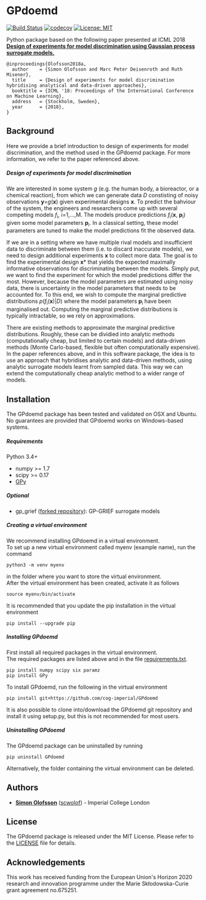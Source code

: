 # GPdoemd
[![Build Status](https://travis-ci.org/cog-imperial/GPdoemd.svg?branch=dev)](https://travis-ci.org/cog-imperial/GPdoemd/branches) [![codecov](https://codecov.io/gh/cog-imperial/GPdoemd/branch/dev/graph/badge.svg)](https://codecov.io/gh/cog-imperial/GPdoemd/branch/dev) [![License: MIT](https://img.shields.io/badge/License-MIT-yellow.svg)](https://opensource.org/licenses/MIT)

Python package based on the following paper presented at ICML 2018  
[**Design of experiments for model discrimination using Gaussian process surrogate models.**](http://proceedings.mlr.press/v80/olofsson18a.html)
```
@inproceedings{Olofsson2018a,
  author    = {Simon Olofsson and Marc Peter Deisenroth and Ruth Misener},
  title     = {Design of experiments for model discrimination hybridising analytical and data-driven approaches},
  booktitle = {ICML '18: Proceedings of the International Conference on Machine Learning},
  address   = {Stockholm, Sweden},
  year      = {2018},
}
```

## Background
Here we provide a brief introduction to design of experiments for model discrimination, and the method used in the GPdoemd package. For more information, we refer to the paper referenced above.

##### Design of experiments for model discrimination
We are interested in some system _g_ (e.g. the human body, a bioreactor, or a chemical reaction), from which we can generate data _D_ constisting of noisy observations **y**=_g_(**x**) given experimental designs **x**. To predict the bahviour of the system, the engineers and researchers come up with several competing models _f_<sub>i</sub>, i=1,...,M. The models produce predictions _f_<sub>i</sub>(**x**, **p**<sub>i</sub>) given some model parameters **p**<sub>i</sub>. In a classical setting, these model parameters are tuned to make the model predictions fit the observed data.

If we are in a setting where we have multiple rival models and insufficient data to discriminate between them (i.e. to discard inaccurate models), we need to design additional experiments **x** to collect more data. The goal is to find the experimental design **x**\* that yields the expected maximally informative observations for discriminating between the models. Simply put, we want to find the experiment for which the model predictions differ the most. However, because the model parameters are estimated using noisy data, there is uncertainty in the model parameters that needs to be accounted for. To this end, we wish to compute the marginal predictive distributions _p_(_f_<sub>i</sub>(**x**)|_D_) where the model parameters **p**<sub>i</sub> have been marginalised out. Computing the marginal predictive distributions is typically intractable, so we rely on approximations.

There are existing methods to approximate the marginal predictive distributions. Roughly, these can be dividied into analytic methods (computationally cheap, but limited to certain models) and data-driven methods (Monte Carlo-based, flexible but often computationally expensive). In the paper references above, and in this software package, the idea is to use an approach that hybridises analytic and data-driven methods, using analytic surrogate models learnt from sampled data. This way we can extend the computationally cheap analytic method to a wider range of models.

## Installation
The GPdoemd package has been tested and validated on OSX and Ubuntu.  
No guarantees are provided that GPdoemd works on Windows-based systems.

##### Requirements
Python 3.4+
* numpy >= 1.7
* scipy >= 0.17
* [GPy](https://github.com/SheffieldML/GPy)

##### Optional
* gp_grief ([forked repository](https://github.com/scwolof/gp_grief)): GP-GRIEF surrogate models

##### Creating a virtual environment
We recommend installing GPdoemd in a virtual environment.  
To set up a new virtual environment called myenv (example name), run the command
```
python3 -m venv myenv
```
in the folder where you want to store the virtual environment.  
After the virtual environment has been created, activate it as follows
```
source myenv/bin/activate
```
It is recommended that you update the pip installation in the virtual environment
```
pip install --upgrade pip
```

##### Installing GPdoemd
First install all required packages in the virtual environment.  
The required packages are listed above and in the file [requirements.txt](https://github.com/cog-imperial/GPdoemd/blob/master/requirements.txt).  
```
pip install numpy scipy six paramz
pip install GPy
```
To install GPdoemd, run the following in the virtual environment
```
pip install git+https://github.com/cog-imperial/GPdoemd
```
It is also possible to clone into/download the GPdoemd git repository and install it using setup.py, but this is not recommended for most users.

##### Uninstalling GPdoemd
The GPdoemd package can be uninstalled by running
```
pip uninstall GPdoemd
```
Alternatively, the folder containing the virtual environment can be deleted.

## Authors
* **[Simon Olofsson](https://www.doc.ic.ac.uk/~so2015/)** ([scwolof](https://github.com/scwolof)) - Imperial College London

## License
The GPdoemd package is released under the MIT License. Please refer to the [LICENSE](https://github.com/cog-imperial/GPdoemd/blob/master/LICENSE) file for details.

## Acknowledgements
This work has received funding from the European Union's Horizon 2020 research and innovation programme under the Marie Skłodowska-Curie grant agreement no.675251.

